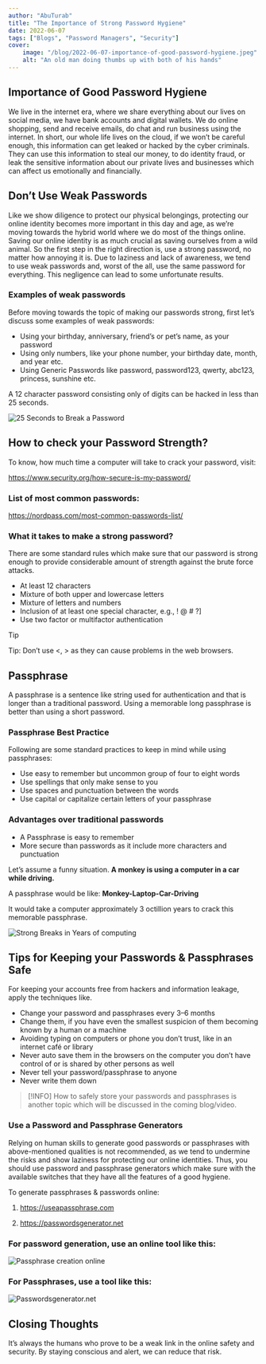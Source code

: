 ```yaml
---
author: "AbuTurab"
title: "The Importance of Strong Password Hygiene"
date: 2022-06-07
tags: ["Blogs", "Password Managers", "Security"]
cover:
    image: "/blog/2022-06-07-importance-of-good-password-hygiene.jpeg"
    alt: "An old man doing thumbs up with both of his hands"
---
```


## **Importance of Good Password Hygiene**

We live in the internet era, where we share everything about our lives on social media, we have bank accounts and digital wallets. We do online shopping, send and receive emails, do chat and run business using the internet. In short, our whole life lives on the cloud, if we won’t be careful enough, this information can get leaked or hacked by the cyber criminals. They can use this information to steal our money, to do identity fraud, or leak the sensitive information about our private lives and businesses which can affect us emotionally and financially.

## **Don’t Use Weak Passwords**

Like we show diligence to protect our physical belongings, protecting our online identity becomes more important in this day and age, as we’re moving towards the hybrid world where we do most of the things online. Saving our online identity is as much crucial as saving ourselves from a wild animal. So the first step in the right direction is, use a strong password, no matter how annoying it is. Due to laziness and lack of awareness, we tend to use weak passwords and, worst of the all, use the same password for everything. This negligence can lead to some unfortunate results.

### Examples of weak passwords

Before moving towards the topic of making our passwords strong, first let’s discuss some examples of weak passwords:

- Using your birthday, anniversary, friend’s or pet’s name, as your password
- Using only numbers, like your phone number, your birthday date, month, and year etc.
- Using Generic Passwords like password, password123, qwerty, abc123, princess, sunshine etc.

A 12 character password consisting only of digits can be hacked in less than 25 seconds.

![25 Seconds to Break a Password](/blog/25sec.png)

## **How to check your Password Strength?**

To know, how much time a computer will take to crack your password, visit:

<https://www.security.org/how-secure-is-my-password/>

### List of most common passwords:

<https://nordpass.com/most-common-passwords-list/>

### What it takes to make a strong password?

There are some standard rules which make sure that our password is strong enough to provide considerable amount of strength against the brute force attacks.

- At least 12 characters
- Mixture of both upper and lowercase letters
- Mixture of letters and numbers
- Inclusion of at least one special character, e.g., ! @ # ?]
- Use two factor or multifactor authentication

> [!TIP]
> Tip: Don’t use <, > as they can cause problems in the web browsers.

## **Passphrase**

A passphrase is a sentence like string used for authentication and that is longer than a traditional password. Using a memorable long passphrase is better than using a short password.

### Passphrase Best Practice

Following are some standard practices to keep in mind while using passphrases:

- Use easy to remember but uncommon group of four to eight words
- Use spellings that only make sense to you
- Use spaces and punctuation between the words
- Use capital or capitalize certain letters of your passphrase

### Advantages over traditional passwords

- A Passphrase is easy to remember
- More secure than passwords as it include more characters and punctuation

Let’s assume a funny situation. **A monkey is using a computer in a car while driving.**

A passphrase would be like: **Monkey-Laptop-Car-Driving**

It would take a computer approximately 3 octillion years to crack this memorable passphrase.

![Strong Breaks in Years of computing](/blog/years_sec.png)

## **Tips for Keeping your Passwords & Passphrases Safe**

For keeping your accounts free from hackers and information leakage, apply the techniques like.

- Change your password and passphrases every 3–6 months
- Change them, if you have even the smallest suspicion of them becoming known by a human or a machine
- Avoiding typing on computers or phone you don’t trust, like in an internet café or library
- Never auto save them in the browsers on the computer you don’t have control of or is shared by other persons as well
- Never tell your password/passphrase to anyone
- Never write them down
    
> [!INFO]
> How to safely store your passwords and passphrases is another topic which will be discussed in the coming blog/video.

### Use a Password and Passphrase Generators

Relying on human skills to generate good passwords or passphrases with above-mentioned qualities is not recommended, as we tend to undermine the risks and show laziness for protecting our online identities. Thus, you should use password and passphrase generators which make sure with the available switches that they have all the features of a good hygiene.

To generate passphrases & passwords online:

1) <https://useapassphrase.com>

2) <https://passwordsgenerator.net>

### For password generation, use an online tool like this:

![Passphrase creation online](/blog/passphrase.png)

### For Passphrases, use a tool like this:

![Passwordsgenerator.net](/blog/password.png)

## **Closing Thoughts**

It’s always the humans who prove to be a weak link in the online safety and security. By staying conscious and alert, we can reduce that risk.
